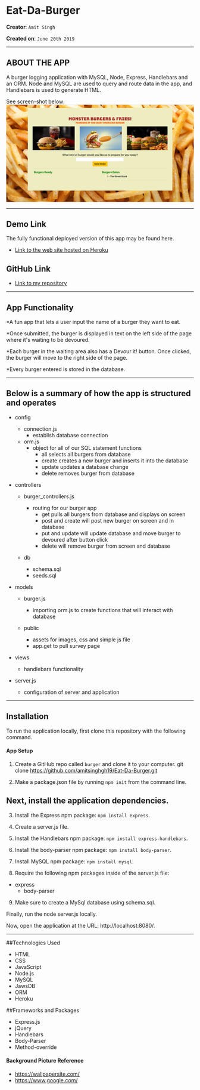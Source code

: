 # Eat-Da-Burger

**Creator**: `Amit Singh`

**Created on**: `June 20th 2019`

- - -

## ABOUT THE APP
A burger logging application with MySQL, Node, Express, Handlebars and an ORM. Node and MySQL are used to query and route data in the app, and Handlebars is used to generate HTML. 

See screen-shot below:
    ![Results](/public/assets/img/deployedApp.png)
- - -

## Demo Link
The fully functional deployed version of this app may be found here.
* [Link to the web site hosted on Heroku](https://evening-sierra-96535.herokuapp.com/)

## GitHub Link  
* [Link to my repository](https://github.com/amitsinghgh19/Eat-Da-Burger.git)

- - -

## App Functionality

*A fun app that lets a user input the name of a burger they want to eat.

*Once submitted, the burger is displayed in text on the left side of the page where it's waiting to be devoured.

*Each burger in the waiting area also has a Devour it! button. Once clicked, the burger will move to the right side of the page.

*Every burger entered is stored in the database.

- - -

## Below is a summary of how the app is structured and operates

- config
    - connection.js
        - establish database connection
    - orm.js
        - object for all of our SQL statement functions
            - all selects all burgers from database
            - create creates a new burger and inserts it into the database
            - update updates a database change
            - delete removes burger from database

- controllers
    - burger_controllers.js
        - routing for our burger app
            - get pulls all burgers from database and displays on screen
            - post and create will post new burger on screen and in database      
            - put and update will update database and move burger to devoured after button click
            - delete will remove burger from screen and database

    - db
        - schema.sql
        - seeds.sql
      
- models
    - burger.js
        - importing orm.js to create functions that will interact with database
    
    - public
        - assets for images, css and simple js file
        - app.get to pull survey page

- views
    - handlebars functionality

- server.js
    - configuration of server and application

- - -
## Installation
To run the application locally, first clone this repository with the following command.

#### App Setup



1. Create a GitHub repo called `burger` and clone it to your computer.
	git clone https://github.com/amitsinghgh19/Eat-Da-Burger.git



2. Make a package.json file by running `npm init` from the command line.


## Next, install the application dependencies.


3. Install the Express npm package: `npm install express`.



4. Create a server.js file.



5. Install the Handlebars npm package: `npm install express-handlebars`.



6. Install the body-parser npm package: `npm install body-parser`.



7. Install MySQL npm package: `npm install mysql`.



8. Require the following npm packages inside of the server.js file:
   
* express
   * body-parser

9. Make sure to create a MySql database using schema.sql.

Finally, run the node server.js locally.

Now, open the application at the URL: http://localhost:8080/.


-----------------------
##Technologies Used
* HTML
* CSS
* JavaScript
* Node.js
* MySQL
* JawsDB
* ORM
* Heroku

##Frameworks and Packages
* Express.js
* jQuery
* Handlebars
* Body-Parser
* Method-override


#### Background Picture Reference
- https://wallpapersite.com/
- https://www.google.com/